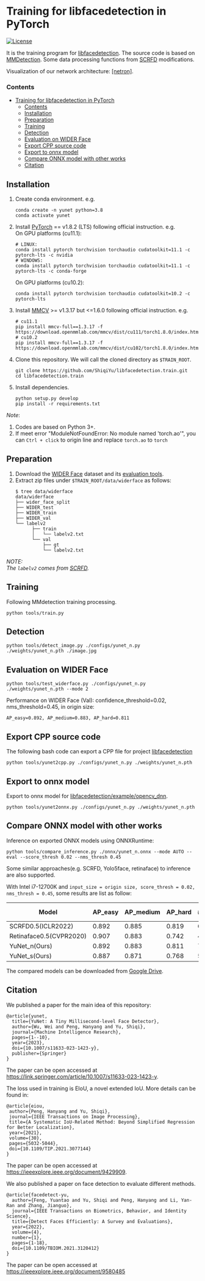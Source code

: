 # Training for libfacedetection in PyTorch

[![License](https://img.shields.io/badge/license-BSD-blue.svg)](LICENSE)

It is the training program for [libfacedetection](https://github.com/ShiqiYu/libfacedetection). The source code is based on [MMDetection](https://github.com/open-mmlab/mmdetection). Some data processing functions from [SCRFD](https://github.com/deepinsight/insightface/tree/master/detection/scrfd/mmdet) modifications.

Visualization of our network architecture: [\[netron\]](https://netron.app/?url=https://raw.githubusercontent.com/ShiqiYu/libfacedetection.train/master/onnx/yunet_n_320_320.onnx).


### Contents

- [Training for libfacedetection in PyTorch](#training-for-libfacedetection-in-pytorch)
    - [Contents](#contents)
  - [Installation](#installation)
  - [Preparation](#preparation)
  - [Training](#training)
  - [Detection](#detection)
  - [Evaluation on WIDER Face](#evaluation-on-wider-face)
  - [Export CPP source code](#export-cpp-source-code)
  - [Export to onnx model](#export-to-onnx-model)
  - [Compare ONNX model with other works](#compare-onnx-model-with-other-works)
  - [Citation](#citation)

## Installation

1. Create conda environment. e.g.
   ```shell
   conda create -n yunet python=3.8
   conda activate yunet
   ```
1. Install [PyTorch](https://pytorch.org/) == v1.8.2 (LTS) following official instruction. e.g.\
   On GPU platforms (cu11.1):
   ```shell
   # LINUX:
   conda install pytorch torchvision torchaudio cudatoolkit=11.1 -c pytorch-lts -c nvidia
   # WINDOWS:
   conda install pytorch torchvision torchaudio cudatoolkit=11.1 -c pytorch-lts -c conda-forge
   ```
   On GPU platforms (cu10.2):
   ```shell
   conda install pytorch torchvision torchaudio cudatoolkit=10.2 -c pytorch-lts
   ```
2. Install [MMCV](https://github.com/open-mmlab/mmcv) >= v1.3.17 but  <=1.6.0 following official instruction. e.g.
   ```shell
   # cu11.1
   pip install mmcv-full==1.3.17 -f https://download.openmmlab.com/mmcv/dist/cu111/torch1.8.0/index.html
   # cu10.2
   pip install mmcv-full==1.3.17 -f https://download.openmmlab.com/mmcv/dist/cu102/torch1.8.0/index.html
   ```
3. Clone this repository. We will call the cloned directory as `$TRAIN_ROOT`.
   ```Shell
   git clone https://github.com/ShiqiYu/libfacedetection.train.git
   cd libfacedetection.train
   ```
4. Install dependencies.
   ```shell
   python setup.py develop
   pip install -r requirements.txt
   ```

_Note_: 
   1. Codes are based on Python 3+.
   2. If meet error "ModuleNotFoundError: No module named 'torch.ao'", you can `Ctrl + click` to origin line and replace `torch.ao` to `torch`


## Preparation

1. Download the [WIDER Face](http://shuoyang1213.me/WIDERFACE/) dataset and its [evaluation tools](http://shuoyang1213.me/WIDERFACE/support/eval_script/eval_tools.zip).
2. Extract zip files under `$TRAIN_ROOT/data/widerface` as follows:
   ```shell
   $ tree data/widerface
   data/widerface
   ├── wider_face_split
   ├── WIDER_test
   ├── WIDER_train
   ├── WIDER_val
   └── labelv2
         ├── train
         │   └── labelv2.txt
         └── val
             ├── gt
             └── labelv2.txt
   ```

_NOTE: \
The `labelv2` comes from [SCRFD](https://github.com/deepinsight/insightface/tree/master/detection/scrfd)._

## Training

Following MMdetection training processing.

```Shell
python tools/train.py
```

## Detection

```Shell
python tools/detect_image.py ./configs/yunet_n.py ./weights/yunet_n.pth ./image.jpg
```

## Evaluation on WIDER Face

```shell
python tools/test_widerface.py ./configs/yunet_n.py ./weights/yunet_n.pth --mode 2
```

Performance on WIDER Face (Val): confidence_threshold=0.02, nms_threshold=0.45, in origin size:

```
AP_easy=0.892, AP_medium=0.883, AP_hard=0.811
```

## Export CPP source code

The following bash code can export a CPP file for project [libfacedetection](https://github.com/ShiqiYu/libfacedetection)

```Shell
python tools/yunet2cpp.py ./configs/yunet_n.py ./weights/yunet_n.pth
```

## Export to onnx model

Export to onnx model for [libfacedetection/example/opencv_dnn](https://github.com/ShiqiYu/libfacedetection/tree/master/example/opencv_dnn).

```shell
python tools/yunet2onnx.py ./configs/yunet_n.py ./weights/yunet_n.pth
```

## Compare ONNX model with other works

Inference on exported ONNX models using ONNXRuntime:

```shell
python tools/compare_inference.py ./onnx/yunet_n.onnx --mode AUTO --eval --score_thresh 0.02 --nms_thresh 0.45
```

Some similar approaches(e.g. SCRFD, Yolo5face, retinaface) to inference are also supported.

With Intel i7-12700K and `input_size = origin size, score_thresh = 0.02, nms_thresh = 0.45`, some results are list as follow:

| Model                   | AP_easy | AP_medium | AP_hard | #Params | Params Ratio | MFlops (320x320) | FPS(320x320) |
| ----------------------- | ------- | --------- | ------- | ------- | ------------ | ---------------- | ------------ |
| SCRFD0.5(ICLR2022)      | 0.892   | 0.885     | 0.819   | 631,410 |     8.32x    |      184         |     284      |
| Retinaface0.5(CVPR2020) | 0.907   | 0.883     | 0.742   | 426,608 |     5.62X    |      245         |     235      |
| YuNet_n(Ours)           | 0.892   | 0.883     | 0.811   | 75,856  |     1.00x    |      149         |     456      |
| YuNet_s(Ours)           | 0.887   | 0.871     | 0.768   | 54,608  |     0.72x    |      96          |     537      |

The compared models can be downloaded from [Google Drive](https://drive.google.com/drive/folders/1PmnX0LPkQxGali2dvRqABr0VnE8OJ7FA?usp=sharing).

## Citation
We published a paper for the main idea of this repository:

```
@article{yunet,
  title={YuNet: A Tiny Millisecond-level Face Detector},
  author={Wu, Wei and Peng, Hanyang and Yu, Shiqi},
  journal={Machine Intelligence Research},
  pages={1--10},
  year={2023},
  doi={10.1007/s11633-023-1423-y},
  publisher={Springer}
}
```
The paper can be open accessed at https://link.springer.com/article/10.1007/s11633-023-1423-y.

The loss used in training is EIoU, a novel extended IoU. More details can be found in:

```
@article{eiou,
 author={Peng, Hanyang and Yu, Shiqi},
 journal={IEEE Transactions on Image Processing},
 title={A Systematic IoU-Related Method: Beyond Simplified Regression for Better Localization},
 year={2021},
 volume={30},
 pages={5032-5044},
 doi={10.1109/TIP.2021.3077144}
}
```

The paper can be open accessed at https://ieeexplore.ieee.org/document/9429909.

We also published a paper on face detection to evaluate different methods.

```
@article{facedetect-yu,
  author={Feng, Yuantao and Yu, Shiqi and Peng, Hanyang and Li, Yan-Ran and Zhang, Jianguo},
  journal={IEEE Transactions on Biometrics, Behavior, and Identity Science}, 
  title={Detect Faces Efficiently: A Survey and Evaluations}, 
  year={2022},
  volume={4},
  number={1},
  pages={1-18},
  doi={10.1109/TBIOM.2021.3120412}
}
```

The paper can be open accessed at https://ieeexplore.ieee.org/document/9580485
